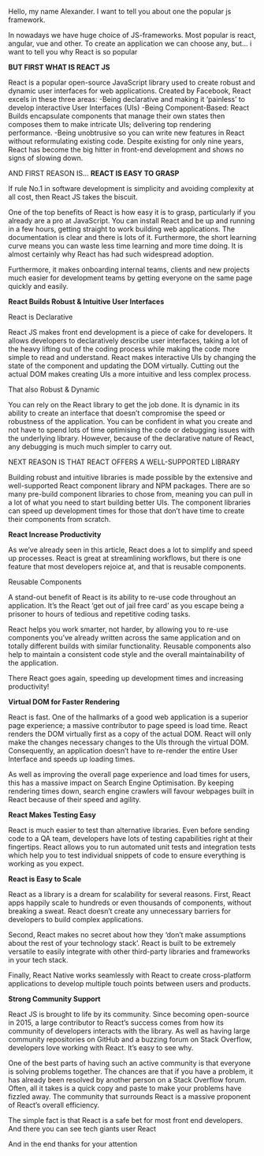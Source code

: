 Hello, my name Alexander. I want to tell you about one the popular js framework.

In nowadays we have huge choice of JS-frameworks. Most popular is react, angular, vue and other.
To create an application we can choose any, but... 
i want to tell you why React is so popular

<b>BUT FIRST WHAT IS REACT JS</b>

React is a popular open-source JavaScript library used to create robust and dynamic user interfaces for web applications. Created by Facebook, React excels in these three areas:
-Being declarative and making it ‘painless’ to develop interactive User Interfaces (UIs)
-Being Component-Based: React Builds encapsulate components that manage their own states then composes them to make intricate UIs; delivering top rendering performance.
-Being unobtrusive so you can write new features in React without reformulating existing code.
Despite existing for only nine years, React has become the big hitter in front-end development and shows no signs of slowing down.

AND FIRST REASON IS...
<b>REACT IS EASY TO GRASP</b>

If rule No.1 in software development is simplicity and avoiding complexity at all cost, then React JS takes the biscuit.

One of the top benefits of React is how easy it is to grasp, particularly if you already are a pro at JavaScript. You can install React and be up and running in a few hours, getting straight to work building web applications. The documentation is clear and there is lots of it. Furthermore, the short learning curve means you can waste less time learning and more time doing. It is almost certainly why React has had such widespread adoption.

Furthermore, it makes onboarding internal teams, clients and new projects much easier for development teams by getting everyone on the same page quickly and easily.


<b>React Builds Robust & Intuitive User Interfaces</b>

React is Declarative

React JS makes front end development is a piece of cake for developers. It allows developers to declaratively describe user interfaces, taking a lot of the heavy lifting out of the coding process while making the code more simple to read and understand. React makes interactive UIs by changing the state of the component and updating the DOM virtually. Cutting out the actual DOM makes creating UIs a more intuitive and less complex process.

That also Robust & Dynamic

You can rely on the React library to get the job done. It is dynamic in its ability to create an interface that doesn’t compromise the speed or robustness of the application. You can be confident in what you create and not have to spend lots of time optimising the code or debugging issues with the underlying library. However, because of the declarative nature of React, any debugging is much much simpler to carry out.

NEXT REASON IS THAT REACT OFFERS A WELL-SUPPORTED LIBRARY

Building robust and intuitive libraries is made possible by the extensive and well-supported React component library and NPM packages. There are so many pre-build component libraries to chose from, meaning you can pull in a lot of what you need to start building better UIs. The component libraries can speed up development times for those that don’t have time to create their components from scratch.

<b>React Increase Productivity</b>

As we’ve already seen in this article, React does a lot to simplify and speed up processes. React is great at streamlining workflows, but there is one feature that most developers rejoice at, and that is reusable components.

Reusable Components

A stand-out benefit of React is its ability to re-use code throughout an application. It’s the React ‘get out of jail free card’ as you escape being a prisoner to hours of tedious and repetitive coding tasks.

React helps you work smarter, not harder, by allowing you to re-use components you’ve already written across the same application and on totally different builds with similar functionality. Reusable components also help to maintain a consistent code style and the overall maintainability of the application.

There React goes again, speeding up development times and increasing productivity!

<b>Virtual DOM for Faster Rendering</b>

React is fast. One of the hallmarks of a good web application is a superior page experience; a massive contributor to page speed is load time. React renders the DOM virtually first as a copy of the actual DOM. React will only make the changes necessary changes to the UIs through the virtual DOM. Consequently, an application doesn’t have to re-render the entire User Interface and speeds up loading times.

As well as improving the overall page experience and load times for users, this has a massive impact on Search Engine Optimisation. By keeping rendering times down, search engine crawlers will favour webpages built in React because of their speed and agility.

<b>React Makes Testing Easy</b>

React is much easier to test than alternative libraries. Even before sending code to a QA team, developers have lots of testing capabilities right at their fingertips. React allows you to run automated unit tests and integration tests which help you to test individual snippets of code to ensure everything is working as you expect.

<b>React is Easy to Scale</b>

React as a library is a dream for scalability for several reasons. First, React apps happily scale to hundreds or even thousands of components, without breaking a sweat. React doesn’t create any unnecessary barriers for developers to build complex applications.

Second, React makes no secret about how they ‘don’t make assumptions about the rest of your technology stack’. React is built to be extremely versatile to easily integrate with other third-party libraries and frameworks in your tech stack. 

Finally, React Native works seamlessly with React to create cross-platform applications to develop multiple touch points between users and products.

<b>Strong Community Support</b>

React JS is brought to life by its community. Since becoming open-source in 2015, a large contributor to React’s success comes from how its community of developers interacts with the library. As well as having large community repositories on GitHub and a buzzing forum on Stack Overflow, developers love working with React. It’s easy to see why.

One of the best parts of having such an active community is that everyone is solving problems together. The chances are that if you have a problem, it has already been resolved by another person on a Stack Overflow forum. Often, all it takes is a quick copy and paste to make your problems have fizzled away. The community that surrounds React is a massive proponent of React’s overall efficiency.


The simple fact is that React is a safe bet for most front end developers. And there you can see tech giants user React

And in the end thanks for your attention 